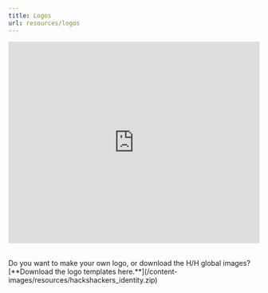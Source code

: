 ```yaml
---
title: Logos
url: resources/logos
---
```

<iframe src="https://docs.google.com/presentation/d/18RLItzUqKNF4-s-bBTlGxWsyKnUJgryaAbtaLrEl-FI/embed?start=false&loop=false&delayms=3000" frameborder="0" width="600" height="404" style="max-width:100%" allowfullscreen="true" mozallowfullscreen="true" webkitallowfullscreen="true"></iframe>
<br><br>
<p>
Do you want to make your own logo, or download the H/H global images? [**Download the logo templates here.**](/content-images/resources/hackshackers_identity.zip)
  </p>
